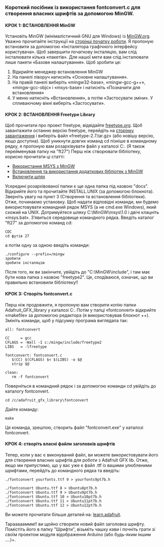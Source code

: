 ### Короткий посібник із використання fontconvert.c для створення власних шрифтів за допомогою MinGW.

 #### КРОК 1: ВСТАНОВЛЕННЯ MinGW

 Установіть MinGW (мінімалістичний GNU для Windows) із [MinGW.org](http://www.mingw.org/).
 Уважно прочитайте інструкції на [сторінці початку роботи](http://www.mingw.org/wiki/Getting_Started).
 Я пропоную встановити за допомогою «Інсталятора графічного інтерфейсу користувача».
 Щоб завершити початкову інсталяцію, вам слід інсталювати кілька «пакетів».
 Для нашої мети вам слід інсталювати лише пакети «Базове налаштування».
 Щоб зробити це:

 1. Відкрийте менеджер встановлення MinGW
 2. На панелі ліворуч натисніть «Основне налаштування».
 3. На правій панелі виберіть «mingw32-base», «mingw-gcc-g++», «mingw-gcc-objc» і «msys-base»
 і натисніть «Позначити для встановлення»
 4. У меню натисніть «Встановлення», а потім «Застосувати зміни».  У спливаючому вікні виберіть «Застосувати».


 #### КРОК 2: ВСТАНОВЛЕННЯ Freetype Library

 Щоб прочитати про проект freetype, відвідайте [freetype.org](https://www.freetype.org/).
 Щоб завантажити останню версію freetype, перейдіть на [сторінку завантаження](http://download.savannah.gnu.org/releases/freetype/)
 і виберіть файл «freetype-2.7.tar.gz» (або новішу версію, якщо доступна).
 Щоб уникнути довгих команд cd пізніше в командному рядку, я пропоную вам розархівувати файл у каталозі C:\.
 (Я також перейменував папку на "ft27")
 Перш ніж створювати бібліотеку, корисно прочитати ці статті:
 * [Використання MSYS з MinGW](http://www.mingw.org/wiki/MSYS)
 * [Встановлення та використання додаткових бібліотек з MinGW](http://www.mingw.org/wiki/LibraryPathHOWTO)
 * [Включити шлях](http://www.mingw.org/wiki/IncludePathHOWTO)

 Усередині розархівованої папки є ще одна папка під назвою "docs".  Відкрийте його та прочитайте INSTALL.UNIX (за допомогою блокнота).
 Зверніть увагу на пункт 3 (Створення та встановлення бібліотеки).  Отже, починаємо установку.
 Щоб надати відповідні команди, ми будемо використовувати командний рядок MSYS (а не cmd.exe Windows), який схожий на UNIX.
 Дотримуйтеся шляху C:\MinGW\msys\1.0 і двічі клацніть «msys.bat».  З’явиться середовище командного рядка.
 Введіть каталог "ft27" за допомогою команд cd:
 ```
 CDC
 cd футів 27
 ```

 а потім одну за одною введіть команди:
 ```
 ./configure --prefix=/mingw
 зробити
 зробити інсталяцію
 ```
 Після того, як ви закінчите, увійдіть до "C:\MinGW\include", і там має бути нова папка з назвою "freetype2".
 Це, сподіваюся, означає, що ви правильно встановили бібліотеку!!

 #### КРОК 3: Створіть fontconvert.c

 Перш ніж продовжити, я пропоную вам створити копію папки Adafruit_GFX_library у каталозі C:\.
 Потім у папці «fontconvert» відкрийте «makefile» за допомогою редактора (я використовував блокнот ++).
 Змініть команди, щоб у підсумку програма виглядала так:
 ```
all: fontconvert

CC     = gcc
CFLAGS = -Wall -I c:/mingw/include/freetype2
LIBS   = -lfreetype

fontconvert: fontconvert.c
	$(CC) $(CFLAGS) $< $(LIBS) -o $@
	strip $@

clean:
	rm -f fontconvert
 ```
 Поверніться в командний рядок і за допомогою команди cd увійдіть до каталогу fontconvert.
 ```
 cd /c/adafruit_gfx_library\fontconvert
 ```
 Дайте команду:
 ```
 make
 ```
 Ця команда, зрештою, створить файл "fontconvert.exe" у каталозі fontconvert.

 #### КРОК 4: створіть власні файли заголовків шрифтів

 Тепер, коли у вас є виконуваний файл, ви можете використовувати його для створення власних шрифтів для роботи з Adafruit GFX lib.
 Отже, якщо ми припустимо, що у вас уже є файл .ttf із вашими улюбленими шрифтами, перейдіть до командного рядка та введіть:
 ```
 ./fontconvert yourfonts.ttf 9 > yourfonts9pt7b.h

 ./fontconvert Ubuntu.ttf 8 > Ubuntu8pt7b.h
 ./fontconvert Ubuntu.ttf 9 > Ubuntu9pt7b.h
 ./fontconvert Ubuntu.ttf 10 > Ubuntu10pt7b.h
 ./fontconvert Ubuntu.ttf 11 > Ubuntu11pt7b.h
 ./fontconvert Ubuntu.ttf 12 > Ubuntu12pt7b.h

 ```
 Ви можете прочитати більше деталей на: [learn.adafruit](https://learn.adafruit.com/adafruit-gfx-graphics-library/using-fonts).

 Тараааааммм!!  ви щойно створили новий файл заголовка шрифту.  Помістіть його в папку "Шрифти", візьміть чашку кави
 і почніть грати зі своїм проектом модуля відображення Arduino (або будь-яким іншим ....)+.
